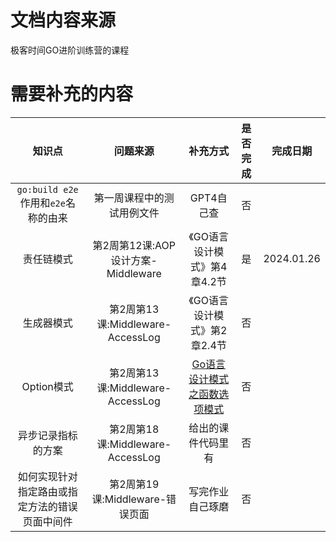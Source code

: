 # 文档内容来源

极客时间GO进阶训练营的课程

# 需要补充的内容

|知识点|问题来源|补充方式|是否完成|完成日期|
|:-:|:-:|:-:|:-:|:-:|
|`go:build e2e`作用和`e2e`名称的由来|第一周课程中的测试用例文件|GPT4自己查|否||
|责任链模式|第2周第12课:AOP设计方案-Middleware|《GO语言设计模式》第4章4.2节|是|2024.01.26|
|生成器模式|第2周第13课:Middleware-AccessLog|《GO语言设计模式》第2章2.4节|否||
|Option模式|第2周第13课:Middleware-AccessLog|[Go语言设计模式之函数选项模式](https://www.liwenzhou.com/posts/Go/functional-options-pattern/)|否||
|异步记录指标的方案|第2周第18课:Middleware-AccessLog|给出的课件代码里有|否||
|如何实现针对指定路由或指定方法的错误页面中间件|第2周第19课:Middleware-错误页面|写完作业自己琢磨|否||
